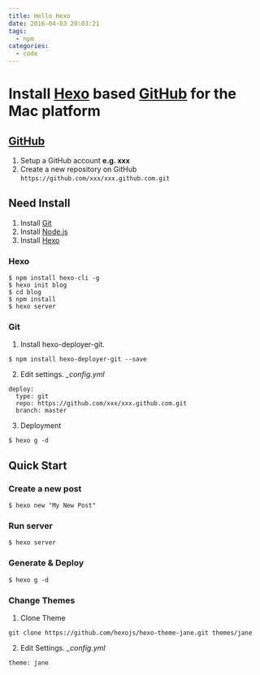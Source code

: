 ```yaml
---
title: Hello Hexo
date: 2016-04-03 20:03:21
tags:
  - npm
categories:
  - code
---
```


# Install [Hexo](https://hexo.io/zh-cn/) based [GitHub](https://github.com) for the Mac platform

## [GitHub](https://github.com)
1. Setup a GitHub account **e.g. xxx**
2. Create a new repository on GitHub
`https://github.com/xxx/xxx.github.com.git`

## Need Install
1. Install [Git](https://git-scm.com/download/)
2. Install [Node.js](https://nodejs.org/en/)
3. Install [Hexo](https://hexo.io/zh-cn/)

<!--more-->

### Hexo
```
$ npm install hexo-cli -g
$ hexo init blog
$ cd blog
$ npm install
$ hexo server
```
### Git
1. Install hexo-deployer-git.
```
$ npm install hexo-deployer-git --save
```
2. Edit settings. *_config.yml*
```
deploy:
  type: git
  repo: https://github.com/xxx/xxx.github.com.git
  branch: master
```
3. Deployment
```
$ hexo g -d
```

## Quick Start
### Create a new post
```
$ hexo new "My New Post"
```
### Run server
```
$ hexo server
```
### Generate & Deploy
```
$ hexo g -d
```

### Change Themes
1. Clone Theme
```
git clone https://github.com/hexojs/hexo-theme-jane.git themes/jane
```
2. Edit Settings. *_config.yml*
```
theme: jane
```